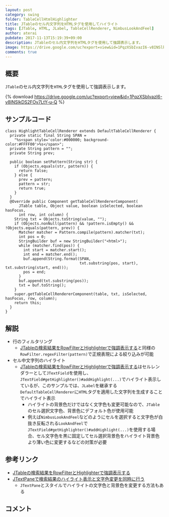 ```yaml
---
layout: post
category: swing
folder: TableCellHtmlHighlighter
title: JTableのセル内文字列をHTMLタグを使用してハイライト
tags: [JTable, HTML, JLabel, TableCellRenderer, NimbusLookAndFeel]
author: aterai
pubdate: 2017-11-13T15:19:39+09:00
description: JTableのセル内文字列をHTMLタグを使用して強調表示します。
image: https://drive.google.com/uc?export=view&id=1PqzXSbIvazI6-v8INSlkDS2FOv7LtY-u-Q
comments: true
---
```

## 概要
`JTable`のセル内文字列を`HTML`タグを使用して強調表示します。

{% download https://drive.google.com/uc?export=view&id=1PqzXSbIvazI6-v8INSlkDS2FOv7LtY-u-Q %}

## サンプルコード
<pre class="prettyprint"><code>class HighlightTableCellRenderer extends DefaultTableCellRenderer {
  private static final String SPAN =
    "%s&lt;span style='color:#000000; background-color:#FFFF00'&gt;%s&lt;/span&gt;";
  private String pattern = "";
  private String prev;

  public boolean setPattern(String str) {
    if (Objects.equals(str, pattern)) {
      return false;
    } else {
      prev = pattern;
      pattern = str;
      return true;
    }
  }
  @Override public Component getTableCellRendererComponent(
      JTable table, Object value, boolean isSelected, boolean hasFocus,
      int row, int column) {
    String txt = Objects.toString(value, "");
    if (Objects.nonNull(pattern) &amp;&amp; !pattern.isEmpty() &amp;&amp; !Objects.equals(pattern, prev)) {
      Matcher matcher = Pattern.compile(pattern).matcher(txt);
      int pos = 0;
      StringBuilder buf = new StringBuilder("&lt;html&gt;");
      while (matcher.find(pos)) {
        int start = matcher.start();
        int end = matcher.end();
        buf.append(String.format(SPAN,
                                 txt.substring(pos, start), txt.substring(start, end)));
        pos = end;
      }
      buf.append(txt.substring(pos));
      txt = buf.toString();
    }
    super.getTableCellRendererComponent(table, txt, isSelected, hasFocus, row, column);
    return this;
  }
}
</code></pre>

## 解説
- 行のフィルタリング
    - [JTableの検索結果をRowFilterとHighlighterで強調表示する](https://ateraimemo.com/Swing/TableHighlightRegexFilter.html)と同様の`RowFilter.regexFilter(pattern)`で正規表現による絞り込みが可能
- セル中文字列のハイライト
    - [JTableの検索結果をRowFilterとHighlighterで強調表示する](https://ateraimemo.com/Swing/TableHighlightRegexFilter.html)はセルレンダラーとして`JTextField`を使用し、`JTextField#getHighlighter()#addHighlight(...)`でハイライト表示しているが、このサンプルでは、`JLabel`を継承する`DefaultTableCellRenderer`に`HTML`タグを適用した文字列を生成することでハイライト表示
        - ハイライトの背景色だけではなく文字色も変更可能なので、`JTable`のセル選択文字色、背景色にデフォルト色が使用可能
        - 例えば`NimbusLookAndFeel`などのようにセルを選択すると文字色が白抜き反転される`LookAndFeel`で`JTextField#getHighlighter()#addHighlight(...)`を使用する場合、セル文字色を黒に固定してセル選択背景色をハイライト背景色より薄い色に変更するなどの対策が必要

<!-- dummy comment line for breaking list -->

## 参考リンク
- [JTableの検索結果をRowFilterとHighlighterで強調表示する](https://ateraimemo.com/Swing/TableHighlightRegexFilter.html)
- [JTextPaneで検索結果のハイライト表示と文字色変更を同時に行う](https://ateraimemo.com/Swing/HighlightTextForeground.html)
    - `JTextPane`とスタイルでハイライトの文字色と背景色を変更する方法もある

<!-- dummy comment line for breaking list -->

## コメント
